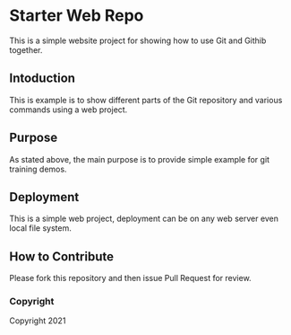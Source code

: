 # Starter Web Repo

This is a simple website project for 
showing how to use Git and Githib together.

## Intoduction

This is example is to show different parts
of the Git repository and various commands
using a web project.


## Purpose

As stated above, the main purpose is to
provide simple example for git training
demos.

## Deployment

This is a simple web project, deployment
can be on any web server even local
file system.

## How to Contribute

Please fork this repository and then issue Pull Request
for review.

### Copyright
Copyright 2021
